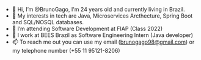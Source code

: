 - 👋 Hi, I’m @BrunoGago, I'm 24 years old and currently living in Brazil.
- 👀 My interests in tech are Java, Microservices Arcthecture, Spring Boot and SQL/NOSQL databases.
- 🌱 I’m attending Software Development at FIAP (Class 2022)
- 💞️ I work at BEES Brazil as Software Engineering Intern (Java developer)
- 📫 To reach me out you can use my email (brunogago98@gmail.com) or my telephone number (+55 11 95121-8206)

<!---
BrunoGago/BrunoGago is a ✨ special ✨ repository because its `README.md` (this file) appears on your GitHub profile.
You can click the Preview link to take a look at your changes.
--->
